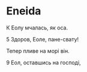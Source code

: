 # Eneida

К Еолу мчалась, як оса.

5 Здоров, Еоле, пане-свату!

Тепер пливе на морі він.

9 Еол, оставшись на господі,



